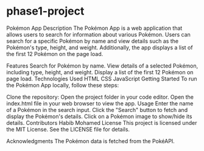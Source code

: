 # phase1-project
Pokémon App
Description
The Pokémon App is a web application that allows users to search for information about various Pokémon. Users can search for a specific Pokémon by name and view details such as the Pokémon's type, height, and weight. Additionally, the app displays a list of the first 12 Pokémon on the page load.

Features
Search for Pokémon by name.
View details of a selected Pokémon, including type, height, and weight.
Display a list of the first 12 Pokémon on page load.
Technologies Used
HTML
CSS
JavaScript
Getting Started
To run the Pokémon App locally, follow these steps:

Clone the repository:
Open the project folder in your code editor.
Open the index.html file in your web browser to view the app.
Usage
Enter the name of a Pokémon in the search input.
Click the "Search" button to fetch and display the Pokémon's details.
Click on a Pokémon image to show/hide its details.
Contributors
Habib Mohamed
License
This project is licensed under the MIT License. See the LICENSE file for details.

Acknowledgments
The Pokémon data is fetched from the PokéAPI.
